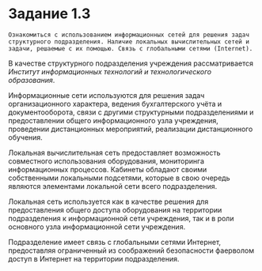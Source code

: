 # Задание 1.3

`Ознакомиться с использованием информационных сетей для решения задач структурного подразделения. Наличие локальных вычислительных сетей и задачи, решаемые с их помощью. Связь с глобальными сетями (Internet).`

В качестве структурного подразделения учреждения рассматривается _Институт информационных технологий и технологического образования_.

Информационные сети используются для решения задач организационного характера, ведения бухгалтерского учёта и документооборота, связи с другими структурными подразделениями и предоставлении общего информационного узла учреждения, проведении дистанционных мероприятий, реализации дистанционного обучения.

Локальная вычислительная сеть предоставляет возможность совместного использования оборудования, мониторинга информационных процессов. Кабинеты обладают своими собственными локальными подсетями, которые в свою очередь являются элементами локальной сети всего подразделения.

Локальная сеть используется как в качестве решения для предоставления общего доступа оборудования на территории подразделения к информационной сети учреждения, так и в роли основного узла информационной сети учреждения.

Подразделение имеет связь с глобальными сетями Интернет, предоставляя ограниченный из соображений безопасности фаерволом доступ в Интернет на территории подразделения.
